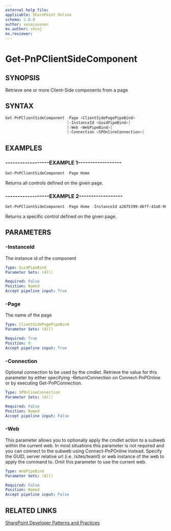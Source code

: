 ```yaml
---
external help file:
applicable: SharePoint Online
schema: 2.0.0
author: vesajuvonen
ms.author: vesaj
ms.reviewer:
---
```

# Get-PnPClientSideComponent

## SYNOPSIS
Retrieve one or more Client-Side components from a page

## SYNTAX 

```powershell
Get-PnPClientSideComponent -Page <ClientSidePagePipeBind>
                           [-InstanceId <GuidPipeBind>]
                           [-Web <WebPipeBind>]
                           [-Connection <SPOnlineConnection>]
```

## EXAMPLES

### ------------------EXAMPLE 1------------------
```powershell
Get-PnPClientSideComponent -Page Home
```

Returns all controls defined on the given page.

### ------------------EXAMPLE 2------------------
```powershell
Get-PnPClientSideComponent -Page Home -InstanceId a2875399-d6ff-43a0-96da-be6ae5875f82
```

Returns a specific control defined on the given page.

## PARAMETERS

### -InstanceId
The instance id of the component

```yaml
Type: GuidPipeBind
Parameter Sets: (All)

Required: False
Position: Named
Accept pipeline input: True
```

### -Page
The name of the page

```yaml
Type: ClientSidePagePipeBind
Parameter Sets: (All)

Required: True
Position: 0
Accept pipeline input: True
```

### -Connection
Optional connection to be used by the cmdlet. Retrieve the value for this parameter by either specifying -ReturnConnection on Connect-PnPOnline or by executing Get-PnPConnection.

```yaml
Type: SPOnlineConnection
Parameter Sets: (All)

Required: False
Position: Named
Accept pipeline input: False
```

### -Web
This parameter allows you to optionally apply the cmdlet action to a subweb within the current web. In most situations this parameter is not required and you can connect to the subweb using Connect-PnPOnline instead. Specify the GUID, server relative url (i.e. /sites/team1) or web instance of the web to apply the command to. Omit this parameter to use the current web.

```yaml
Type: WebPipeBind
Parameter Sets: (All)

Required: False
Position: Named
Accept pipeline input: False
```

## RELATED LINKS

[SharePoint Developer Patterns and Practices](http://aka.ms/sppnp)
